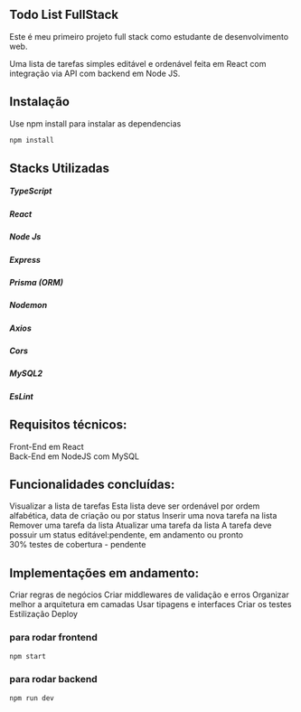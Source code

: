 ## Todo List FullStack

Este é meu primeiro projeto full stack como estudante de desenvolvimento web.

Uma lista de tarefas simples editável e ordenável feita em React com integração via API com backend em Node JS.

## Instalação

Use npm install para instalar as dependencias

```bash
npm install
```

## Stacks Utilizadas

##### TypeScript
##### React
##### Node Js
##### Express
##### Prisma (ORM)
##### Nodemon
##### Axios
##### Cors
##### MySQL2
#####  EsLint

## Requisitos técnicos:

Front-End em React  
Back-End em NodeJS com MySQL


## Funcionalidades concluídas:

Visualizar a lista de tarefas 
Esta lista deve ser ordenável por ordem alfabética, data de criação ou por status 
Inserir uma nova tarefa na lista 
Remover uma tarefa da lista 
Atualizar uma tarefa da lista 
A tarefa deve possuir um status editável:pendente, em andamento ou pronto  
30% testes de cobertura - pendente


## Implementações em andamento:

Criar regras de negócios
Criar middlewares de validação e erros
Organizar melhor a arquitetura em camadas
Usar tipagens e interfaces
Criar os testes
Estilização
Deploy

### para rodar frontend

```bash
npm start
```

### para rodar backend

```bash
npm run dev
```
